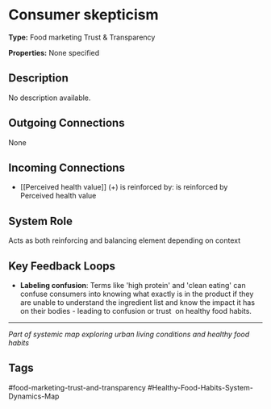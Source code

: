 # Consumer skepticism

**Type:** Food marketing Trust & Transparency

**Properties:** None specified

## Description
No description available.

## Outgoing Connections
None

## Incoming Connections
- [[Perceived health value]] (+) is reinforced by: is reinforced by Perceived health value

## System Role
Acts as both reinforcing and balancing element depending on context

## Key Feedback Loops
- **Labeling confusion**: Terms like 'high protein' and 'clean eating' can confuse consumers into knowing what exactly is in the product if they are unable to understand the ingredient list and know the impact it has on their bodies - leading to confusion or trust  on healthy food habits.

---
*Part of systemic map exploring urban living conditions and healthy food habits*

## Tags
#food-marketing-trust-and-transparency #Healthy-Food-Habits-System-Dynamics-Map
